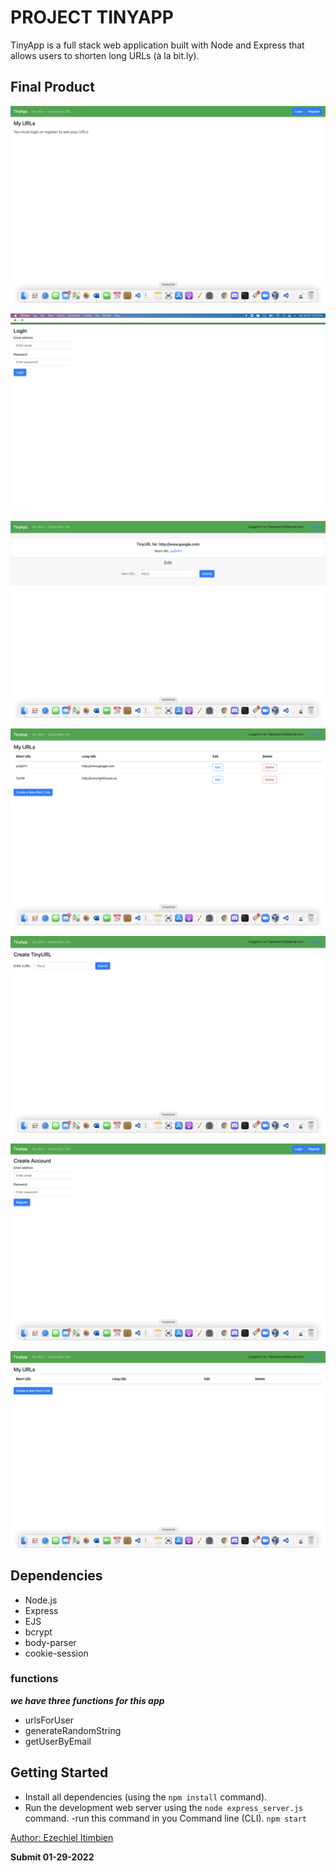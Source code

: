 # PROJECT TINYAPP

TinyApp is a full stack web application built with Node and Express that allows users to shorten long URLs (à la bit.ly).

## Final Product

!["Main page"](https://github.com/eze1er/tinyapp.1/blob/main/docs/urls_index.png)

!["Screenshot of login page"](https://github.com/eze1er/tinyapp.1/blob/main/docs/urls_login.png)

!["shortURL page"](https://github.com/eze1er/tinyapp.1/blob/main/docs/shortURL.png)

!["Short URL list"](https://github.com/eze1er/tinyapp.1/blob/main/docs/urls_myURL.png)

!["Creation of new URL page"](https://github.com/eze1er/tinyapp.1/blob/main/docs/urls_new.png)

!["Registration  page"](https://github.com/eze1er/tinyapp.1/blob/main/docs/urls_register.png)

!["Creation shortURL page"](https://github.com/eze1er/tinyapp.1/blob/main/docs/urls_shortURL.png)


## Dependencies

- Node.js
- Express
- EJS
- bcrypt
- body-parser
- cookie-session

### functions 

__<i>we have three functions for this app</i>__

*  urlsForUser
* generateRandomString 
* getUserByEmail

## Getting Started

- Install all dependencies (using the `npm install` command).
- Run the development web server using the `node express_server.js` command.
-run this command in you Command line (CLI). `npm start`

 [Author: Ezechiel Itimbien](#papaezechiel@gmail.com)

__Submit 01-29-2022__

